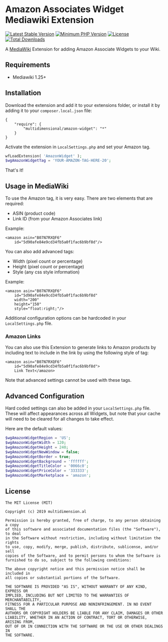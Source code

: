# Amazon Associates Widget Mediawiki Extension

[![Latest Stable Version](https://poser.pugx.org/multidimensional/amazon-widget/v/stable.svg)](https://packagist.org/packages/multidimensional/amazon-widget)
[![Minimum PHP Version](http://img.shields.io/badge/php-%3E%3D%205.4-8892BF.svg)](https://php.net/)
[![License](https://poser.pugx.org/multidimensional/amazon-widget/license.svg)](https://packagist.org/packages/multidimensional/amazon-widget)
[![Total Downloads](https://poser.pugx.org/multidimensional/amazon-widget/d/total.svg)](https://packagist.org/packages/multidimensional/amazon-widget)

A [MediaWiki](http://www.mediawiki.org/) Extension for adding Amazon Associate Widgets to your Wiki.

## Requirements

* Mediawiki 1.25+

## Installation

Download the extension and add it to your extensions folder, or install it by adding it to your ```composer.local.json``` file:

```
{
    "require": {
        "multidimensional/amazon-widget": "*"
    }
}
```

Activate the extension in ```LocalSettings.php``` and set your Amazon tag.

```php
wfLoadExtension( 'AmazonWidget' );
$wgAmazonWidgetTag = 'YOUR-AMAZON-TAG-HERE-20';
```

That's it!

## Usage in MediaWiki

To use the Amazon tag, it is very easy. There are two elements that are required:

* ASIN (product code)
* Link ID (from your Amazon Associates link)

Example:

```$xslt
<amazon asin="B07N7RXQF6"
    id="5d90afe84e9cd34fb5a0f1fac6b9bf8d"/>
```

You can also add advanced tags:

* Width (pixel count or percentage)
* Height (pixel count or percentage)
* Style (any css style information)

Example:

```$xslt
<amazon asin="B07N7RXQF6"
    id="5d90afe84e9cd34fb5a0f1fac6b9bf8d"
    width="200"
    height="150"
    style="float:right;"/>
```

Additional configuration options can be hardcoded in your ```LocalSettings.php``` file.

### Amazon Links

You can also use this Extension to generate links to Amazon products by including text to include in the link by using the following style of tag:

````$xslt
<amazon asin="B07N7RXQF6"
    id="5d90afe84e9cd34fb5a0f1fac6b9bf8d">
    Link Text</amazon>
````

Note that advanced settings cannot be used with these tags.

## Advanced Configuration

Hard coded settings can also be added in your ```LocalSettings.php``` file. These will affect appearances across all Widgets, but note that your cache will need to be cleared for all changes to take effect.

Here are the default values:

```php
$wgAmazonWidgetRegion = 'US';
$wgAmazonWidgetWidth = 120;
$wgAmazonWidgetHeight = 240;
$wgAmazonWidgetNewWindow = false;
$wgAmazonWidgetBorder = true;
$wgAmazonWidgetBackground = 'ffffff';
$wgAmazonWidgetTitleColor = '0066c0';
$wgAmazonWidgetPriceColor = '333333';
$wgAmazonWidgetMarketplace = 'amazon';
```

## License

    The MIT License (MIT)

    Copyright (c) 2019 multidimension.al
	
    Permission is hereby granted, free of charge, to any person obtaining a copy
    of this software and associated documentation files (the "Software"), to deal
    in the Software without restriction, including without limitation the rights
    to use, copy, modify, merge, publish, distribute, sublicense, and/or sell
    copies of the Software, and to permit persons to whom the Software is
    furnished to do so, subject to the following conditions:

    The above copyright notice and this permission notice shall be included in
    all copies or substantial portions of the Software.

    THE SOFTWARE IS PROVIDED "AS IS", WITHOUT WARRANTY OF ANY KIND, EXPRESS OR
    IMPLIED, INCLUDING BUT NOT LIMITED TO THE WARRANTIES OF MERCHANTABILITY,
    FITNESS FOR A PARTICULAR PURPOSE AND NONINFRINGEMENT. IN NO EVENT SHALL THE
    AUTHORS OR COPYRIGHT HOLDERS BE LIABLE FOR ANY CLAIM, DAMAGES OR OTHER
    LIABILITY, WHETHER IN AN ACTION OF CONTRACT, TORT OR OTHERWISE, ARISING FROM,
    OUT OF OR IN CONNECTION WITH THE SOFTWARE OR THE USE OR OTHER DEALINGS IN
    THE SOFTWARE.
